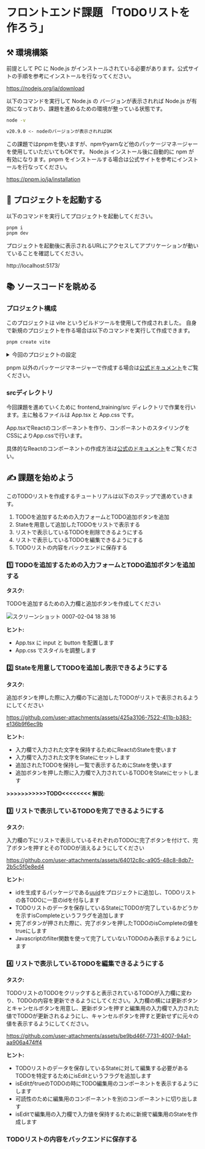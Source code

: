 # フロントエンド課題 「TODOリストを作ろう」

## ⚒️ 環境構築
前提として PC に Node.js がインストールされている必要があります。公式サイトの手順を参考にインストールを行なってください。

https://nodejs.org/ja/download

以下のコマンドを実行して Node.js の バージョンが表示されれば Node.js が有効になっており、課題を進めるための環境が整っている状態です。

```bash
node -v

v20.9.0 <- nodeのバージョンが表示されればOK
```

この課題ではpnpmを使いますが、npmやyarnなど他のパッケージマネージャーを使用していただいてもOKです。
Node.js インストール後に自動的に npm が有効になります。pnpm をインストールする場合は公式サイトを参考にインストールを行なってください。

https://pnpm.io/ja/installation

## 🚀 プロジェクトを起動する
以下のコマンドを実行してプロジェクトを起動してください。

```bash
pnpm i
pnpm dev
```

プロジェクトを起動後に表示されるURLにアクセスしてアプリケーションが動いていることを確認してください。

http://localhost:5173/


## 📚 ソースコードを眺める
### プロジェクト構成
このプロジェクトは vite というビルドツールを使用して作成されました。
自身で新規のプロジェクトを作る場合は以下のコマンドを実行して作成できます。

```bash
pnpm create vite
```

<details>

<summary>今回のプロジェクトの設定</summary>

```bash
? Project name: <- 任意のプロジェクト名を入力

? Select a framework: › - Use arrow-keys. Return to submit.

    Vanilla
    Vue
❯   React  <- 矢印キーで移動してReactを選択してEnter
    Preact
    Lit
    Svelte
    Solid
    Qwik
    Angular
    Others

? Select a variant: › - Use arrow-keys. Return to submit.
    TypeScript
❯   TypeScript + SWC  <- 矢印キーで移動して TypeScript + SWC を選択してEnter
    JavaScript
    JavaScript + SWC
    React Router v7 ↗
```

</details>

pnpm 以外のパッケージマネージャーで作成する場合は[公式ドキュメント](https://ja.vite.dev/guide/#%E6%9C%80%E5%88%9D%E3%81%AE-vite-%E3%83%95%E3%82%9A%E3%83%AD%E3%82%B7%E3%82%99%E3%82%A7%E3%82%AF%E3%83%88%E3%82%92%E7%94%9F%E6%88%90%E3%81%99%E3%82%8B)をご覧ください。

### srcディレクトリ
今回課題を進めていくために frontend_training/src ディレクトリで作業を行います。主に触るファイルは App.tsx と App.css です。

App.tsxでReactのコンポーネントを作り、コンポーネントのスタイリングをCSSによりApp.cssで行います。

具体的なReactのコンポーネントの作成方法は[公式のドキュメント](https://ja.react.dev/learn#components)をご覧ください。

## ✍️ 課題を始めよう 

このTODOリストを作成するチュートリアルは以下のステップで進めていきます。

1. TODOを追加するための入力フォームとTODO追加ボタンを追加
2. Stateを用意して追加したTODOをリストで表示する
3. リストで表示しているTODOを削除できるようにする
4. リストで表示しているTODOを編集できるようにする
5. TODOリストの内容をバックエンドに保存する

### 1️⃣ TODOを追加するための入力フォームとTODO追加ボタンを追加する

**タスク:**

TODOを追加するための入力欄と追加ボタンを作成してください

![スクリーンショット 0007-02-04 18 38 16](https://github.com/user-attachments/assets/dac516ff-2a9b-4b33-b1b5-573f28b76810)

**ヒント:**

- App.tsx に input と button を配置します
- App.css でスタイルを調整します

### 2️⃣ Stateを用意してTODOを追加し表示できるようにする

**タスク:**

追加ボタンを押した際に入力欄の下に追加したTODOがリストで表示されるようにしてください

https://github.com/user-attachments/assets/425a3106-7522-411b-b383-e136b9f6ec9b

**ヒント:**

- 入力欄で入力された文字を保持するためにReactのStateを使います
- 入力欄で入力された文字をStateにセットします
- 追加されたTODOを保持し一覧で表示するためにStateを使います
- 追加ボタンを押した際に入力欄で入力されているTODOをStateにセットします

**>>>>>>>>>>>TODO<<<<<<<< 解説:**

### 3️⃣ リストで表示しているTODOを完了できるようにする

**タスク:**

入力欄の下にリストで表示しているそれぞれのTODOに完了ボタンを付けて、完了ボタンを押すとそのTODOが消えるようにしてください

https://github.com/user-attachments/assets/64012c8c-a905-48c8-8db7-2b5c5f0e8ed4

**ヒント:**

- idを生成するパッケージである[uuid](https://github.com/uuidjs/uuid)をプロジェクトに追加し、TODOリストの各TODOに一意のidを付与します
- TODOリストのデータを保存しているStateにTODOが完了しているかどうかを示すisCompleteというフラグを追加します
- 完了ボタンが押された際に、完了ボタンを押したTODOのisCompleteの値をtrueにします
- Javascriptのfilter関数を使って完了していないTODOのみ表示するようにします

### 4️⃣ リストで表示しているTODOを編集できるようにする

**タスク:**

TODOリストのTODOをクリックすると表示されているTODOが入力欄に変わり、TODOの内容を更新できるようにしてください。入力欄の横には更新ボタンとキャンセルボタンを用意し、更新ボタンを押すと編集用の入力欄で入力された値でTODOが更新されるようにし、キャンセルボタンを押すと更新せずに元々の値を表示するようにしてください。

https://github.com/user-attachments/assets/be9bd46f-7731-4007-94a1-aa906a474ff4

**ヒント:**

- TODOリストのデータを保存しているStateに対して編集する必要があるTODOを特定するためにisEditというフラグを追加します
- isEditがtrueのTODOの時にTODO編集用のコンポーネントを表示するようにします
- 可読性のために編集用のコンポーネントを別のコンポーネントに切り出します
- isEditで編集用の入力欄で入力値を保持するために新規で編集用のStateを作成します


### TODOリストの内容をバックエンドに保存する

